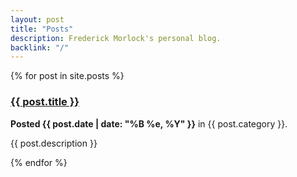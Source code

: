 ```yaml
---
layout: post
title: "Posts"
description: Frederick Morlock's personal blog.
backlink: "/"
---
```


{% for post in site.posts %}

  <div class="post">
    <h3>
      <a href="{{ site.baseurl }}{{ post.url }}">{{ post.title }}</a>
    </h3>
    <p>
      <strong>Posted {{ post.date | date: "%B %e, %Y" }}</strong> in {{ post.category }}.
    </p>
    <p>
      {{ post.description }}
    </p>
  </div>

{% endfor %}
